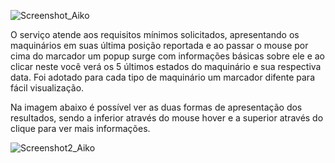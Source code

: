 ![Screenshot_Aiko](https://user-images.githubusercontent.com/88014534/132572426-149a1211-6c0c-47d0-96bc-f093326c5bd2.jpg)


O serviço atende aos requisitos mínimos solicitados, apresentando os maquinários em suas última posição reportada e ao passar o mouse por cima do marcador um popup surge com informações básicas sobre ele e ao clicar neste você verá os 5 últimos estados do maquinário e sua respectiva data. Foi adotado para cada tipo de maquinário um marcador difente para fácil visualização.

Na imagem abaixo é possível ver as duas formas de apresentação dos resultados, sendo a inferior através do mouse hover e a superior através do clique para ver mais informações.


![Screenshot2_Aiko](https://user-images.githubusercontent.com/88014534/132573362-fb3ca2a9-4112-46b5-86e9-76199266c80e.jpg)
